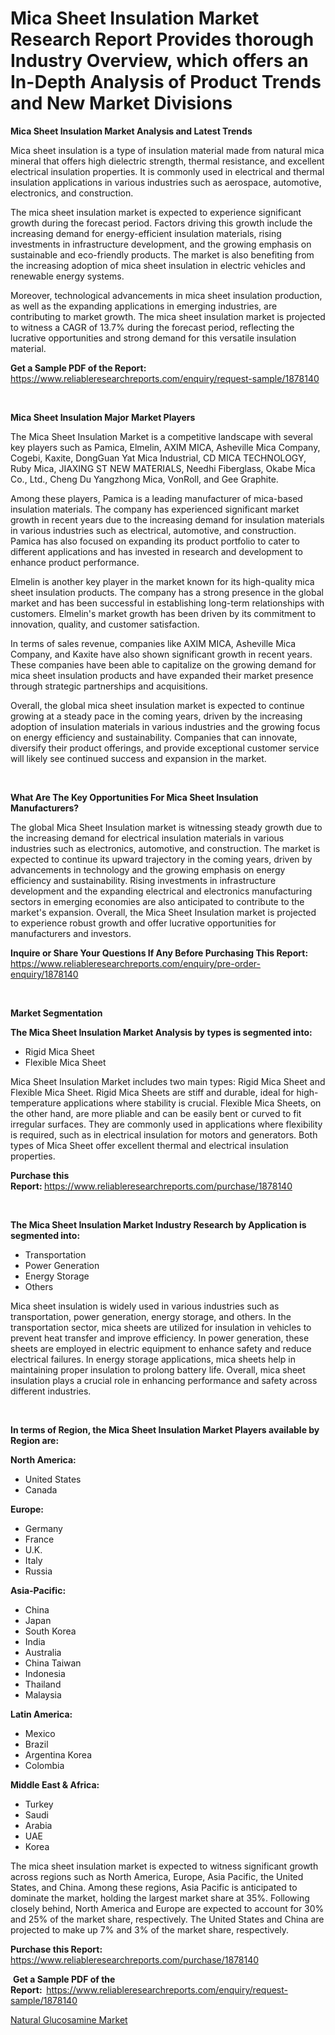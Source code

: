 <p><h1>Mica Sheet Insulation Market Research Report Provides thorough Industry Overview, which offers an In-Depth Analysis of Product Trends and New Market Divisions</h1></p><p><strong>Mica Sheet Insulation Market Analysis and Latest Trends</strong></p>
<p><p>Mica sheet insulation is a type of insulation material made from natural mica mineral that offers high dielectric strength, thermal resistance, and excellent electrical insulation properties. It is commonly used in electrical and thermal insulation applications in various industries such as aerospace, automotive, electronics, and construction.</p><p>The mica sheet insulation market is expected to experience significant growth during the forecast period. Factors driving this growth include the increasing demand for energy-efficient insulation materials, rising investments in infrastructure development, and the growing emphasis on sustainable and eco-friendly products. The market is also benefiting from the increasing adoption of mica sheet insulation in electric vehicles and renewable energy systems.</p><p>Moreover, technological advancements in mica sheet insulation production, as well as the expanding applications in emerging industries, are contributing to market growth. The mica sheet insulation market is projected to witness a CAGR of 13.7% during the forecast period, reflecting the lucrative opportunities and strong demand for this versatile insulation material.</p></p>
<p><strong>Get a Sample PDF of the Report:&nbsp;</strong> <a href="https://www.reliableresearchreports.com/enquiry/request-sample/1878140">https://www.reliableresearchreports.com/enquiry/request-sample/1878140</a></p>
<p>&nbsp;</p>
<p><strong>Mica Sheet Insulation Major Market Players</strong></p>
<p><p>The Mica Sheet Insulation Market is a competitive landscape with several key players such as Pamica, Elmelin, AXIM MICA, Asheville Mica Company, Cogebi, Kaxite, DongGuan Yat Mica Industrial, CD MICA TECHNOLOGY, Ruby Mica, JIAXING ST NEW MATERIALS, Needhi Fiberglass, Okabe Mica Co., Ltd., Cheng Du Yangzhong Mica, VonRoll, and Gee Graphite.</p><p>Among these players, Pamica is a leading manufacturer of mica-based insulation materials. The company has experienced significant market growth in recent years due to the increasing demand for insulation materials in various industries such as electrical, automotive, and construction. Pamica has also focused on expanding its product portfolio to cater to different applications and has invested in research and development to enhance product performance.</p><p>Elmelin is another key player in the market known for its high-quality mica sheet insulation products. The company has a strong presence in the global market and has been successful in establishing long-term relationships with customers. Elmelin's market growth has been driven by its commitment to innovation, quality, and customer satisfaction.</p><p>In terms of sales revenue, companies like AXIM MICA, Asheville Mica Company, and Kaxite have also shown significant growth in recent years. These companies have been able to capitalize on the growing demand for mica sheet insulation products and have expanded their market presence through strategic partnerships and acquisitions.</p><p>Overall, the global mica sheet insulation market is expected to continue growing at a steady pace in the coming years, driven by the increasing adoption of insulation materials in various industries and the growing focus on energy efficiency and sustainability. Companies that can innovate, diversify their product offerings, and provide exceptional customer service will likely see continued success and expansion in the market.</p></p>
<p>&nbsp;</p>
<p><strong>What Are The Key Opportunities For Mica Sheet Insulation Manufacturers?</strong></p>
<p><p>The global Mica Sheet Insulation market is witnessing steady growth due to the increasing demand for electrical insulation materials in various industries such as electronics, automotive, and construction. The market is expected to continue its upward trajectory in the coming years, driven by advancements in technology and the growing emphasis on energy efficiency and sustainability. Rising investments in infrastructure development and the expanding electrical and electronics manufacturing sectors in emerging economies are also anticipated to contribute to the market's expansion. Overall, the Mica Sheet Insulation market is projected to experience robust growth and offer lucrative opportunities for manufacturers and investors.</p></p>
<p><strong>Inquire or Share Your Questions If Any Before Purchasing This Report:</strong> <a href="https://www.reliableresearchreports.com/enquiry/pre-order-enquiry/1878140">https://www.reliableresearchreports.com/enquiry/pre-order-enquiry/1878140</a></p>
<p>&nbsp;</p>
<p><strong>Market Segmentation</strong></p>
<p><strong>The Mica Sheet Insulation Market Analysis by types is segmented into:</strong></p>
<p><ul><li>Rigid Mica Sheet</li><li>Flexible Mica Sheet</li></ul></p>
<p><p>Mica Sheet Insulation Market includes two main types: Rigid Mica Sheet and Flexible Mica Sheet. Rigid Mica Sheets are stiff and durable, ideal for high-temperature applications where stability is crucial. Flexible Mica Sheets, on the other hand, are more pliable and can be easily bent or curved to fit irregular surfaces. They are commonly used in applications where flexibility is required, such as in electrical insulation for motors and generators. Both types of Mica Sheet offer excellent thermal and electrical insulation properties.</p></p>
<p><strong>Purchase this Report:&nbsp;</strong><a href="https://www.reliableresearchreports.com/purchase/1878140">https://www.reliableresearchreports.com/purchase/1878140</a></p>
<p>&nbsp;</p>
<p><strong>The Mica Sheet Insulation Market Industry Research by Application is segmented into:</strong></p>
<p><ul><li>Transportation</li><li>Power Generation</li><li>Energy Storage</li><li>Others</li></ul></p>
<p><p>Mica sheet insulation is widely used in various industries such as transportation, power generation, energy storage, and others. In the transportation sector, mica sheets are utilized for insulation in vehicles to prevent heat transfer and improve efficiency. In power generation, these sheets are employed in electric equipment to enhance safety and reduce electrical failures. In energy storage applications, mica sheets help in maintaining proper insulation to prolong battery life. Overall, mica sheet insulation plays a crucial role in enhancing performance and safety across different industries.</p></p>
<p>&nbsp;</p>
<p><strong>In terms of Region, the Mica Sheet Insulation Market Players available by Region are:</strong></p>
<p>
    <p> <strong> North America: </strong>
        <ul>
            <li>United States</li>
            <li>Canada</li>
        </ul>
        </p> 
    <p> <strong> Europe: </strong>
        <ul>
            <li>Germany</li>
            <li>France</li>
            <li>U.K.</li>
            <li>Italy</li>
            <li>Russia</li>
        </ul>
        </p> 
    <p> <strong> Asia-Pacific: </strong>
        <ul>
            <li>China</li>
            <li>Japan</li>
            <li>South Korea</li>
            <li>India</li>
            <li>Australia</li>
            <li>China Taiwan</li>
            <li>Indonesia</li>
            <li>Thailand</li>
            <li>Malaysia</li>
        </ul>
        </p> 
    <p> <strong> Latin America: </strong>
        <ul>
            <li>Mexico</li>
            <li>Brazil</li>
            <li>Argentina Korea</li>
            <li>Colombia</li>
        </ul>
        </p> 
    <p> <strong> Middle East & Africa: </strong>
        <ul>
            <li>Turkey</li>
            <li>Saudi</li>
            <li>Arabia</li>
            <li>UAE</li>
            <li>Korea</li>
        </ul>
    </p>
    </p>
<p><p>The mica sheet insulation market is expected to witness significant growth across regions such as North America, Europe, Asia Pacific, the United States, and China. Among these regions, Asia Pacific is anticipated to dominate the market, holding the largest market share at 35%. Following closely behind, North America and Europe are expected to account for 30% and 25% of the market share, respectively. The United States and China are projected to make up 7% and 3% of the market share, respectively.</p></p>
<p><strong>Purchase this Report: </strong><a href="https://www.reliableresearchreports.com/purchase/1878140">https://www.reliableresearchreports.com/purchase/1878140</a></p>
<p>&nbsp;<strong>Get a Sample PDF of the Report:&nbsp;&nbsp;</strong><a href="https://www.reliableresearchreports.com/enquiry/request-sample/1878140">https://www.reliableresearchreports.com/enquiry/request-sample/1878140</a></p>
<p><strong></strong></p>
<p><p><a href="https://github.com/nancykennedykellievqfqt2/Market-Research-Report-List-1/blob/main/natural-glucosamine-market.md">Natural Glucosamine Market</a></p></p>